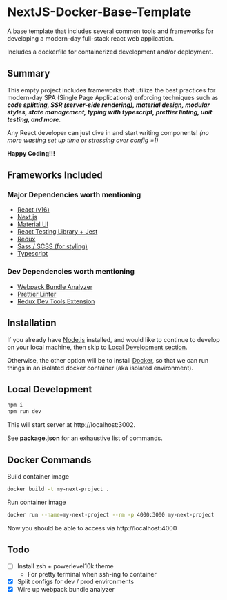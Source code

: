 # NextJS-Docker-Base-Template

A base template that includes several common tools and frameworks for developing a modern-day full-stack react web application.

Includes a dockerfile for containerized development and/or deployment.

## Summary

This empty project includes frameworks that utilize the best practices for modern-day SPA (Single Page Applications) enforcing techniques such as _**code splitting, SSR (server-side rendering), material design, modular styles, state management, typing with typescript, prettier linting, unit testing, and more**_.

Any React developer can just dive in and start writing components!
_(no more wasting set up time or stressing over config =])_

**Happy Coding!!!**

## Frameworks Included

### Major Dependencies worth mentioning

- [React (v16)](https://reactjs.org/)
- [Next.js](https://nextjs.org/docs/)
- [Material UI](https://material-ui.com/)
- [React Testing Library + Jest](https://github.com/testing-library/react-testing-library)
- [Redux](https://www.valentinog.com/blog/redux/)
- [Sass / SCSS (for styling)](https://sass-lang.com/)
- [Typescript](https://medium.com/@wittydeveloper/typescript-learn-the-basics-2f56eb9b02eb)

### Dev Dependencies worth mentioning

- [Webpack Bundle Analyzer](https://github.com/webpack-contrib/webpack-bundle-analyzer)
- [Prettier Linter](https://prettier.io/)
- [Redux Dev Tools Extension](https://github.com/reduxjs/redux-devtools)

## Installation

If you already have [Node.js](https://nodejs.org/en/download/) installed, and would like to continue to develop on your local machine, then skip to [Local Development section](#local-development).

Otherwise, the other option will be to install [Docker](https://docs.docker.com/get-docker/), so that we can run things in an isolated docker container (aka isolated environment).

## Local Development

```bash
npm i
npm run dev
```

This will start server at http://localhost:3002.

See **package.json** for an exhaustive list of commands.

## Docker Commands

Build container image

```bash
docker build -t my-next-project .
```

Run container image

```bash
docker run --name=my-next-project --rm -p 4000:3000 my-next-project
```

Now you should be able to access via http://localhost:4000

## Todo

- [ ] Install zsh + powerlevel10k theme
  - For pretty terminal when ssh-ing to container
- [x] Split configs for dev / prod environments
- [x] Wire up webpack bundle analyzer
